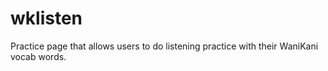 # wklisten
Practice page that allows users to do listening practice with their WaniKani vocab words.
